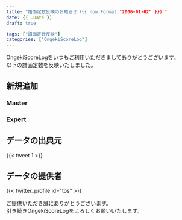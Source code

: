 ```yaml
---
title: "譜面定数反映のお知らせ（{{ now.Format "2006-01-02" }}）"
date: {{ .Date }}
draft: true

tags: ["譜面定数反映"]
categories: ["OngekiScoreLog"]
---
```


OngekiScoreLogをいつもご利用いただきましてありがとうございます。  
以下の譜面定数を反映いたしました。

<!--more-->

## 新規追加

### Master



### Expert



## データの出典元

{{< tweet 1 >}}

## データの提供者

{{< twitter_profile id="tos" >}}


ご提供いただき誠にありがとうございます。  
引き続きOngekiScoreLogをよろしくお願いいたします。

<!--

Tweet

ご提供いただきましたデータより譜面定数を反映いたしました。詳しくは以下の記事をご確認ください。

提供者（順不同,敬称略）:

ご提供誠にありがとうございます。

{{ replace .Name "-" " " | title }}
url
-->
